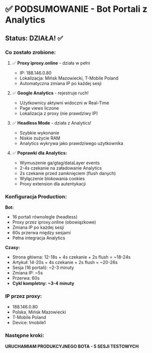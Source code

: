 # ✅ PODSUMOWANIE - Bot Portali z Analytics

## Status: DZIAŁA! ✅

### Co zostało zrobione:

1. ✅ **Proxy iproxy.online** - działa w pełni
   - IP: 188.146.0.80
   - Lokalizacja: Mińsk Mazowiecki, T-Mobile Poland
   - Automatyczna zmiana IP po każdej sesji

2. ✅ **Google Analytics** - rejestruje ruch!
   - Użytkownicy aktywni widoczni w Real-Time
   - Page views liczone
   - Lokalizacja z proxy (nie prawdziwy IP)

3. ✅ **Headless Mode** - działa z Analytics!
   - Szybkie wykonanie
   - Niskie zużycie RAM
   - Analytics wykrywa jako prawdziwego użytkownika

4. ✅ **Poprawki dla Analytics:**
   - Wymuszenie ga/gtag/dataLayer events
   - 2-4s czekanie na załadowanie Analytics
   - 2s czekanie przed zamknięciem (flush danych)
   - Wyłączenie blokowania cookies
   - Proxy extension dla autentykacji

### Konfiguracja Production:

**Bot:**
- 16 portali równolegle (headless)
- Proxy przez iproxy.online (obowiązkowe)
- Zmiana IP po każdej sesji
- 60s przerwa między sesjami
- Pełna integracja Analytics

**Czasy:**
- Strona główna: 12-18s + 4s czekanie + 2s flush = ~18-24s
- Artykuł: 14-20s + 4s czekanie + 2s flush = ~20-26s
- Sesja (16 portali): ~2-3 minuty
- Zmiana IP: ~5s
- Przerwa: 60s
- **Cykl kompletny: ~3-4 minuty**

### IP przez proxy:
- 188.146.0.80
- Polska, Mińsk Mazowiecki
- T-Mobile Poland
- Device: tmobile1

### Następne kroki:
**URUCHAMIAM PRODUKCYJNEGO BOTA - 5 SESJI TESTOWYCH**

